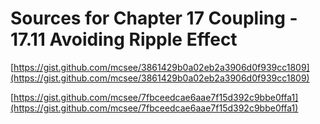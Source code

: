 # Sources for Chapter 17 Coupling - 17.11 Avoiding Ripple Effect


[https://gist.github.com/mcsee/3861429b0a02eb2a3906d0f939cc1809](https://gist.github.com/mcsee/3861429b0a02eb2a3906d0f939cc1809)

[https://gist.github.com/mcsee/7fbceedcae6aae7f15d392c9bbe0ffa1](https://gist.github.com/mcsee/7fbceedcae6aae7f15d392c9bbe0ffa1)